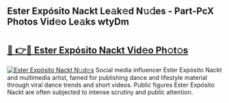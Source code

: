 ## Ester Expósito Nackt Le𝚊k𝚎d N𝚞𝚍es - Part-PcX Photos Vid𝚎o Le𝚊ks wtyDm

# <h2><a href="http://fb304d.evod.top/?m=Ester+Exp%c3%b3sito+Nackt">🔗 👉🔴 Ester Expósito Nackt Vid𝚎o Ph𝚘t𝚘s</a></h2>

[![Ester Expósito Nackt N𝚞d𝚎s](https://i.imgur.com/8V9OHl7.gif)](http://fb304d.evod.top/?m=Ester+Exp%c3%b3sito+Nackt)
Social media influencer Ester Expósito Nackt and multimedia artist, famed for publishing dance and lifestyle material through viral dance trends and short videos. Public figures Ester Expósito Nackt are often subjected to intense scrutiny and public attention. 
